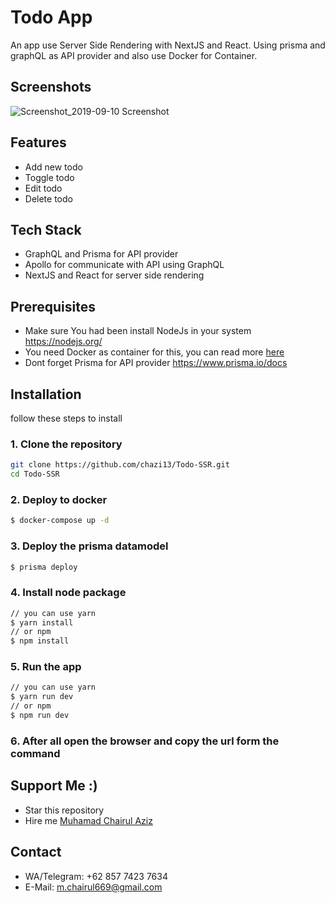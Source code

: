 # Todo App

An app use Server Side Rendering with NextJS and React. Using prisma and graphQL as API provider and also use Docker for Container.

## Screenshots

![Screenshot_2019-09-10 Screenshot](https://user-images.githubusercontent.com/48378351/64611581-f8724080-d3fb-11e9-90ab-43651a3bca8f.png)



## Features

- Add new todo
- Toggle todo
- Edit todo
- Delete todo

## Tech Stack

- GraphQL and Prisma for API provider
- Apollo for communicate with API using GraphQL
- NextJS and React for server side rendering

## Prerequisites

- Make sure You had been install NodeJs in your system https://nodejs.org/
- You need Docker as container for this, you can read more [here](https://www.digitalocean.com/community/tutorials/how-to-install-and-use-docker-on-ubuntu-18-04)
- Dont forget Prisma for API provider https://www.prisma.io/docs

## Installation

follow these steps to install

### 1. Clone the repository 

```bash
git clone https://github.com/chazi13/Todo-SSR.git
cd Todo-SSR
```

### 2. Deploy to docker

```bash
$ docker-compose up -d
```

### 3. Deploy the prisma datamodel

```bash
$ prisma deploy
```

### 4. Install node package

```bash
// you can use yarn
$ yarn install
// or npm
$ npm install
```

### 5. Run the app

```bash
// you can use yarn
$ yarn run dev
// or npm
$ npm run dev
```

### 6. After all open the browser and copy the url form the command

## Support Me :)

  * Star this repository
  * Hire me [Muhamad Chairul Aziz](https://www.linkedin.com/in/muhamad-chairul-aziz/)

## Contact

  * WA/Telegram: +62 857 7423 7634
  * E-Mail: m.chairul669@gmail.com

